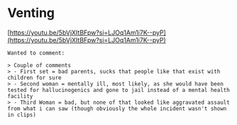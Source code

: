 # Venting

[https://youtu.be/5bVjXItBFpw?si=LJOq1Am1i7K--pyP](https://youtu.be/5bVjXItBFpw?si=LJOq1Am1i7K--pyP)

    Wanted to comment:

    > Couple of comments
    > - First set = bad parents, sucks that people like that exist with children for sure
    > - Second woman = mentally ill, most likely, as she would have been tested for hallucinogenics and gone to jail instead of a mental health facility
    > - Third Woman = bad, but none of that looked like aggravated assault from what i can saw (though obviously the whole incident wasn't shown in clips)

